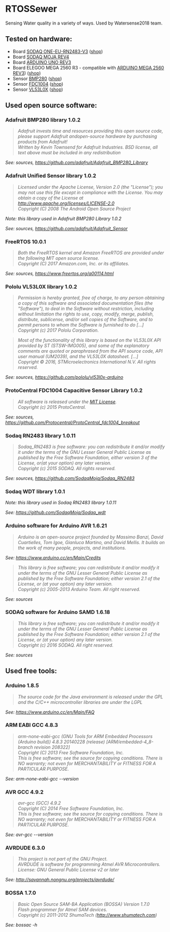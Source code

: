 # RTOSSewer

Sensing Water quality in a variety of ways. Used by Watersense2018 team.


## Tested on hardware:

- Board [SODAQ ONE-EU-RN2483-V3](http://support.sodaq.com/sodaq-one/sodaq-one/) ([shop](https://shop.sodaq.com/sodaq-one-eu-rn2483-v3.html))
- Board [SODAQ MOJA REV4](http://support.sodaq.com/sodaq-one/moja/)
- Board [ARDUINO UNO REV3](https://store.arduino.cc/arduino-uno-rev3)
- Board ELEGOO MEGA 2560 R3 - compatible with [ARDUINO MEGA 2560 REV3](https://store.arduino.cc/arduino-mega-2560-rev3)) ([shop](https://www.elegoo.com/product/elegoo-mega-2560-r3-board-blue-atmega2560-atmega16u2-usb-cable/))
- Sensor [BMP280](https://learn.adafruit.com/adafruit-bmp280-barometric-pressure-plus-temperature-sensor-breakout/) ([shop](https://www.adafruit.com/product/2651))
- Sensor [FDC1004](https://github.com/Protocentral/ProtoCentral_fdc1004_breakout) ([shop](https://www.protocentral.com/gasliquid/1082-fdc1004-capacitance-converter-breakout-board-0642078949616.html))
- Sensor [VL53L0X](https://learn.adafruit.com/adafruit-vl53l0x-micro-lidar-distance-sensor-breakout/) ([shop](https://www.adafruit.com/product/3317))


## Used open source software:

### Adafruit BMP280 library 1.0.2

> *Adafruit invests time and resources providing this open source code, please support Adafruit andopen-source hardware by purchasing products from Adafruit!*  
> *Written by Kevin Townsend for Adafruit Industries. BSD license, all text above must be included in any redistribution*

*See: sources, <https://github.com/adafruit/Adafruit_BMP280_Library>*


### Adafruit Unified Sensor library 1.0.2

> *Licensed under the Apache License, Version 2.0 (the "License"); you may not use this file except in compliance with the License. You may obtain a copy of the License at http://www.apache.org/licenses/LICENSE-2.0*  
> *Copyright (C) 2008 The Android Open Source Project*

*Note: this library used in Adafruit BMP280 Library 1.0.2*

*See: sources, <https://github.com/adafruit/Adafruit_Sensor>*


### FreeRTOS 10.0.1

> *Both the FreeRTOS kernel and Amazon FreeRTOS are provided under the following MIT open source license.*  
> *Copyright (C) 2017 Amazon.com, Inc. or its affiliates.*

*See: sources, <https://www.freertos.org/a00114.html>*


### Pololu VL53L0X library 1.0.2

> *Permission is hereby granted, free of charge, to any person obtaining a copy of this software and associated documentation files (the "Software"), to deal in the Software without restriction, including without limitation the rights to use, copy, modify, merge, publish, distribute, sublicense, and/or sell copies of the Software, and to permit persons to whom the Software is furnished to do [...]*  
> *Copyright (c) 2017 Pololu Corporation.*

> *Most of the functionality of this library is based on the VL53L0X API provided by ST (STSW-IMG005), and some of the explanatory comments are quoted or paraphrased from the API source code, API user manual (UM2039), and the VL53L0X datasheet. [...]*  
> *Copyright © 2016, STMicroelectronics International N.V. All rights reserved.*  

*See: sources, <https://github.com/pololu/vl53l0x-arduino>*


### ProtoCentral FDC1004 Capacitive Sensor Library 1.0.2

> *All software is released under the [MIT License](http://opensource.org/licenses/MIT).*  
> *Copyright (c) 2015 ProtoCentral.*

*See: sources, <https://github.com/Protocentral/ProtoCentral_fdc1004_breakout>*


### Sodaq RN2483 library 1.0.11

> *Sodaq_RN2483 is free software: you can redistribute it and/or modify it under the terms of the GNU Lesser General Public License as published by the Free Software Foundation, either version 3 of the License, or(at your option) any later version.*  
> *Copyright (c) 2015 SODAQ. All rights reserved.*

*See: sources, <https://github.com/SodaqMoja/Sodaq_RN2483>*


### Sodaq WDT library 1.0.1

*Note: this library used in Sodaq RN2483 library 1.0.11*

*See: <https://github.com/SodaqMoja/Sodaq_wdt>*


### Arduino software for Arduino AVR 1.6.21

> *Arduino is an open-source project founded by Massimo Banzi, David Cuartielles, Tom Igoe, Gianluca Martino, and David Mellis. It builds on the work of many people, projects, and institutions.*

*See: <https://www.arduino.cc/en/Main/Credits>*

> *This library is free software; you can redistribute it and/or modify it under the terms of the GNU Lesser General Public License as published by the Free Software Foundation; either version 2.1 of the License, or (at your option) any later version.*  
> *Copyright (c) 2005-2013 Arduino Team. All right reserved.*

*See: sources*


### SODAQ software for Arduino SAMD 1.6.18

> *This library is free software; you can redistribute it and/or modify it under the terms of the GNU Lesser General Public License as published by the Free Software Foundation; either version 2.1 of the License, or (at your option) any later version.*  
> *Copyright (c) 2016 SODAQ. All right reserved.*

*See: sources*


## Used free tools:

### Arduino 1.8.5

> *The source code for the Java environment is released under the GPL and the C/C++ microcontroller libraries are under the LGPL*

*See: <https://www.arduino.cc/en/Main/FAQ>*


### ARM EABI GCC 4.8.3

> *arm-none-eabi-gcc (GNU Tools for ARM Embedded Processors (Arduino build)) 4.8.3 20140228 (release) [ARM/embedded-4_8-branch revision 208322]*  
> *Copyright (C) 2013 Free Software Foundation, Inc.*  
> *This is free software; see the source for copying conditions. There is NO warranty; not even for MERCHANTABILITY or FITNESS FOR A PARTICULAR PURPOSE.*

*See: arm-none-eabi-gcc --version*


### AVR GCC 4.9.2

> *avr-gcc (GCC) 4.9.2*  
> *Copyright (C) 2014 Free Software Foundation, Inc.*  
> *This is free software; see the source for copying conditions.  There is NO warranty; not even for MERCHANTABILITY or FITNESS FOR A PARTICULAR PURPOSE.*

*See: avr-gcc --version*


### AVRDUDE 6.3.0

> *This project is not part of the GNU Project.*  
> *AVRDUDE is software for programming Atmel AVR Microcontrollers.*  
> *License: GNU General Public License v2 or later*

*See: <http://savannah.nongnu.org/projects/avrdude/>*


### BOSSA 1.7.0

> *Basic Open Source SAM-BA Application (BOSSA) Version 1.7.0*  
> *Flash programmer for Atmel SAM devices.*  
> *Copyright (c) 2011-2012 ShumaTech (http://www.shumatech.com)*

*See: bossac -h*
